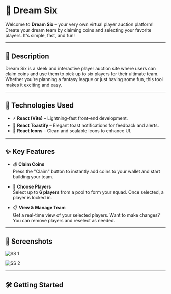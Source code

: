 # 🌟 Dream Six

Welcome to **Dream Six** – your very own virtual player auction platform! Create your dream team by claiming coins and selecting your favorite players. It's simple, fast, and fun!

---

## 📝 Description

Dream Six is a sleek and interactive player auction site where users can claim coins and use them to pick up to six players for their ultimate team. Whether you're planning a fantasy league or just having some fun, this tool makes it exciting and easy.

---

## 🚀 Technologies Used

- ⚡ **React (Vite)** – Lightning-fast front-end development.
- 🔔 **React Toastify** – Elegant toast notifications for feedback and alerts.
- 🎨 **React Icons** – Clean and scalable icons to enhance UI.

---

## ✨ Key Features

- 💰 **Claim Coins**  
  Press the "Claim" button to instantly add coins to your wallet and start building your team.

- 🧢 **Choose Players**  
  Select up to **6 players** from a pool to form your squad. Once selected, a player is locked in.

- 📋 **View & Manage Team**  
  Get a real-time view of your selected players. Want to make changes? You can remove players and reselect as needed.

---

## 📸 Screenshots

![SS 1](https://github.com/user-attachments/assets/4e199f14-6c9f-4f39-ac0b-082cb2833da1)

![SS 2](https://github.com/user-attachments/assets/c6629d5c-e507-4bfb-8274-0020b533c4db)

---

## 🛠️ Getting Started
